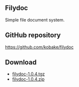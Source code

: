 <!-- Sitename: Filydoc -->
<!-- Copyright: Copyright 2014 Who -->
<!-- keywords: download, top -->
<!-- GA: -->

## Filydoc
Simple file document system.

## GitHub repository
https://github.com/kobake/filydoc

## Download
- <a href="/filydoc-1.0.4.tgz" target="_top">filydoc-1.0.4.tgz</a>
- <a href="/filydoc-1.0.4.zip" target="_top">filydoc-1.0.4.zip</a>

